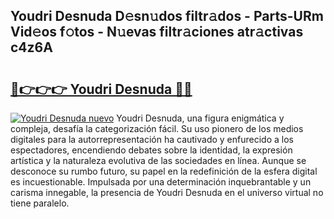 ## Youdri Desnuda D𝚎sn𝚞dos filtr𝚊dos - Parts-URm Vid𝚎os f𝚘tos - N𝚞evas filtr𝚊ciones atr𝚊ctivas c4z6A

# <h2><a href="http://mbci2q.tromn.icu/?c=Youdri+Desnuda">🔗👉👉👉 Youdri Desnuda 🔗🔗</a></h2>

[![Youdri Desnuda nuevo](https://i.imgur.com/pEAQMta.gif)](http://mbci2q.tromn.icu/?c=Youdri+Desnuda)
Youdri Desnuda, una figura enigmática y compleja, desafía la categorización fácil. Su uso pionero de los medios digitales para la autorrepresentación ha cautivado y enfurecido a los espectadores, encendiendo debates sobre la identidad, la expresión artística y la naturaleza evolutiva de las sociedades en línea. Aunque se desconoce su rumbo futuro, su papel en la redefinición de la esfera digital es incuestionable. Impulsada por una determinación inquebrantable y un carisma innegable, la presencia de Youdri Desnuda en el universo virtual no tiene paralelo.
